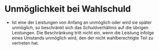 # Unmöglichkeit bei Wahlschuld

- Ist eine der Leistungen von Anfang an unmöglich oder wird sie später unmöglich, so beschränkt sich das Schuldverhältnis auf die übrigen Leistungen. Die Beschränkung tritt nicht ein, wenn die Leistung infolge eines Umstands unmöglich wird, den der nicht wahlberechtigte Teil zu vertreten hat.

